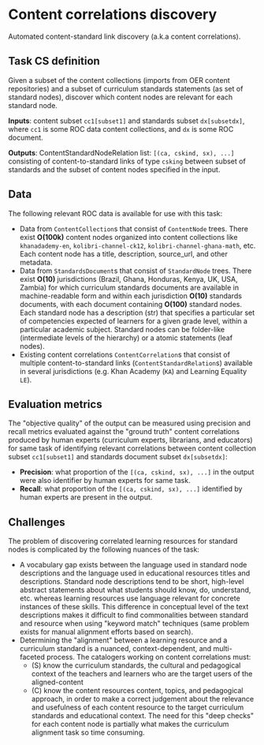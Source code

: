 Content correlations discovery
==============================
Automated content-standard link discovery (a.k.a content correlations).


Task CS definition
------------------
Given a subset of the content collections (imports from OER content repositories)
and a subset of curriculum standards statements (as set of standard nodes),
discover which content nodes are relevant for each standard node.

**Inputs**: content subset `cc1[subset1]` and standards subset `dx[subsetdx]`,
where `cc1` is some ROC data content collections, and `dx` is some ROC document.

**Outputs**: ContentStandardNodeRelation list: `[(ca, cskind, sx), ...]` consisting
of content-to-standard links of type `csking` between subset of standards and the 
subset of content nodes specified in the input.



Data
----
The following relevant ROC data is available for use with this task:

- Data from `ContentCollection`s that consist of `ContentNode` trees.
  There exist **O(100k)** content nodes organized into content collections like
  `khanadademy-en`, `kolibri-channel-ck12`, `kolibri-channel-ghana-math`, etc.
  Each content node has a title, description, source_url, and other metadata.
- Data from `StandardsDocument`s that consist of `StandardNode` trees.
  There exist **O(10)** jurisdictions (Brazil, Ghana, Honduras, Kenya, UK, USA, Zambia)
  for which curriculum standards documents are available in machine-readable form 
  and within each jurisdiction **O(10)** standards documents, with each document
  containing **O(100)** standard nodes. Each standard node has a description (str)
  that specifies a particular set of competencies expected of learners for a
  given grade level, within a particular academic subject.
  Standard nodes can be folder-like (intermediate levels of the hierarchy)
  or a atomic statements (leaf nodes).
- Existing content correlations `ContentCorrelation`s that consist of multiple
  content-to-standard links (`ContentStandardRelation`s) available in several
  jurisdictions (e.g. Khan Academy (`KA`) and Learning Equality `LE`).


Evaluation metrics
------------------
The "objective quality" of the output can be measured using precision and recall
metrics evaluated against the "ground truth" content correlations produced by
human experts (curriculum experts, librarians, and educators) for same task of
identifying relevant correlations between content collection subset `cc1[subset1]`
and standards document subset `dx[subsetdx]`:
- **Precision**: what proportion of the `[(ca, cskind, sx), ...]` in the output were
  also identifier by human experts for same task.
- **Recall**: what proportion of the `[(ca, cskind, sx), ...]` identified by human
  experts are present in the output.


Challenges
----------
The problem of discovering correlated learning resources for standard nodes is
complicated by the following nuances of the task:

- A vocabulary gap exists between the language used in standard node descriptions
  and the language used in educational resources titles and descriptions.
  Standard node descriptions tend to be short, high-level abstract statements
  about what students should know, do, understand, etc. whereas learning resources
  use language relevant for concrete instances of these skills.
  This difference in conceptual level of the text descriptions makes it difficult
  to find commonalities between standard and resource when using "keyword match"
  techniques (same problem exists for manual alignment efforts based on search).
- Determining the "alignment" between a learning resource and a curriculum standard
  is a nuanced, context-dependent, and multi-faceted process. The catalogers
  working on content correlations must:
  - (S) know the curriculum standards, the cultural and pedagogical context
    of the teachers and learners who are the target users of the aligned-content
  - (C) know the content resources content, topics, and pedagogical approach,
    in order to make a correct judgement about the relevance and usefulness of
    each content resource to the target curriculum standards and educational context.
    The need for this "deep checks" for each content node is partially what
    makes the curriculum alignment task so time consuming.
